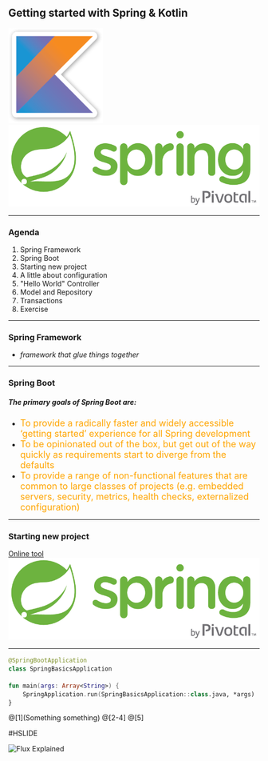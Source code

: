  ## Getting started with Spring & Kotlin

![KotlinLogo](presentation/assets/kotlin-logo.png)
![SpringLogo](presentation/assets/springlogo.png)

---

### Agenda

1. Spring Framework
2. Spring Boot
3. Starting new project
4. A little about configuration
5. "Hello World" Controller
6. Model and Repository
7. Transactions
8. Exercise

---
### Spring Framework
 - _framework that glue things together_
 
---
 
### Spring Boot

##### The primary goals of Spring Boot are:

* <span style="font-size: 18px; color: orange;">To provide a radically faster and widely accessible ‘getting started’ experience for all Spring development</span>
* <span style="font-size: 18px; color: orange;">To be opinionated out of the box, but get out of the way quickly as requirements start to diverge from the defaults</span>
* <span style="font-size: 18px; color: orange;">To provide a range of non-functional features that are common to large classes of projects (e.g. embedded servers, security, metrics, health checks, externalized configuration)
</span>

---

### Starting new project
[Online tool](https://start.spring.io)
![TestImg](assets/springlogo.png)

---
```kotlin
@SpringBootApplication
class SpringBasicsApplication

fun main(args: Array<String>) {
    SpringApplication.run(SpringBasicsApplication::class.java, *args)
}
```
@[1](Something something)
@[2-4]
@[5]

#HSLIDE

![Flux Explained](https://facebook.github.io/flux/img/flux-simple-f8-diagram-explained-1300w.png)